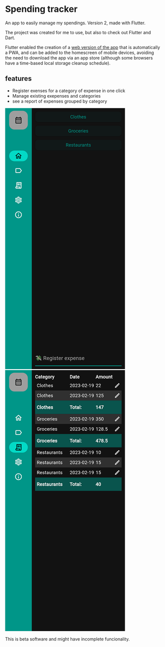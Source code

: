 # Spending tracker

An app to easily manage my spendings. Version 2, made with Flutter.

The project was created for me to use, but also to check out Flutter and Dart.

Flutter enabled the creation of a [web version of the app](https://spendingtracker.cortez.top) that is automatically a PWA, and can be added to the homescreen of mobile devices, avoiding the need to download the app via an app store (although some browsers have a time-based local storage cleanup schedule).

## features

- Register exenses for a category of expense in one click
- Manage existing exepenses and categories
- see a report of expenses grouped by category


![main screen](docs_assets/spendingtracker_screenshot_main_page.png)
![spending report](docs_assets/spendingtracker_screenshot_spending_report.png)


This is beta software and might have incomplete funcionality.

